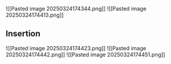 ![[Pasted image 20250324174344.png]]
![[Pasted image 20250324174413.png]]

## Insertion
![[Pasted image 20250324174423.png]]
![[Pasted image 20250324174442.png]]
![[Pasted image 20250324174451.png]]
